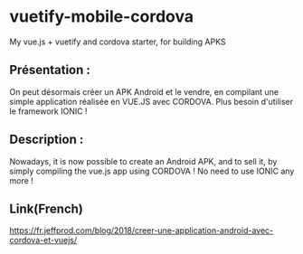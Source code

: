 # vuetify-mobile-cordova
My vue.js + vuetify and cordova starter, for building APKS

## Présentation :
On peut désormais créer un APK Android et le vendre, en compilant une simple application réalisée en VUE.JS avec CORDOVA. 
Plus besoin d'utiliser le framework IONIC !

## Description :
Nowadays, it is now possible to create an Android APK, and to sell it, by simply compiling the vue.js app using CORDOVA !
No need to use IONIC any more !

## Link(French)
https://fr.jeffprod.com/blog/2018/creer-une-application-android-avec-cordova-et-vuejs/
